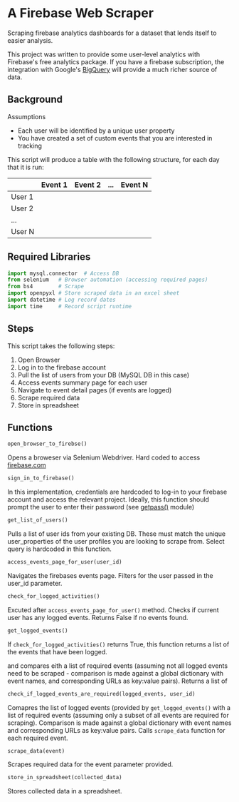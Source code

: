 # A Firebase Web Scraper
Scraping firebase analytics dashboards for a dataset that lends itself to easier analysis. 

This project was written to provide some user-level analytics with Firebase's free analytics package. If you have a firebase subscription, the integration with Google's [BigQuery](https://cloud.google.com/bigquery) will provide a much richer source of data. 


## Background 
Assumptions 
* Each user will be identified by a unique user property 
* You have created a set of custom events that you are interested in tracking 

This script will produce a table with the following structure, for each day that it is run: 

|        |Event 1 | Event 2 | ... | Event N |
|--------| ------ |:-------:| ---:|--------:|
| User 1 |        |         |     |         |
| User 2 |        |         |     |         |
| ...    |        |         |     |         |
| User N |        |         |     |         |


## Required Libraries 
```python
import mysql.connector  # Access DB 
from selenium   # Browser automation (accessing required pages) 
from bs4        # Scrape   
import openpyxl # Store scraped data in an excel sheet 
import datetime # Log record dates 
import time     # Record script runtime 
```


## Steps 
This script takes the following steps: 

1. Open Browser 
2. Log in to the firebase account 
3. Pull the list of users from your DB (MySQL DB in this case) 
4. Access events summary page for each user 
5. Navigate to event detail pages (if events are logged) 
6. Scrape required data 
7. Store in spreadsheet 


## Functions 
```python 
open_browser_to_firebse() 
```
Opens a broweser via Selenium Webdriver. Hard coded to access [firebase.com](https://firebase.com)


```python 
sign_in_to_firebase()
```
In this implementation, credentials are hardcoded to log-in to your firebase account and access the relevant project. Ideally, this function should prompt the user to enter their password (see [getpass()](https://docs.python.org/2/library/getpass.html) module) 


```python 
get_list_of_users()
```
Pulls a list of user ids from your existing DB. These must match the unique user_properties of the user profiles you are looking to scrape from. Select query is hardcoded in this function. 


```python 
access_events_page_for_user(user_id)
```
Navigates the firebases events page. Filters for the user passed in the user_id parameter. 


```python 
check_for_logged_activities()
```
Excuted after ```access_events_page_for_user()``` method. Checks if current user has any logged events. Returns False if no events found. 


```python 
get_logged_events()
```
If ```check_for_logged_activities()``` returns True, this function returns a list of the events that have been logged. 

and compares eith a list of required events (assuming not all logged events need to be scraped - comparison is made against a global dictionary with event names, and corresponding URLs as key:value pairs). Returns a list of 


```python 
check_if_logged_events_are_required(logged_events, user_id)
```
Comapres the list of logged events (provided by ```get_logged_events()``` with a list of required events (assuming only a subset of all events are required for scraping). Comparison is made against a global dictionary with event names and corresponding URLs as key:value pairs. Calls ```scrape_data``` function for each required event. 


```python 
scrape_data(event)
```
Scrapes required data for the event parameter provided. 


```python 
store_in_spreadsheet(collected_data)
```
Stores collected data in a spreadsheet. 

